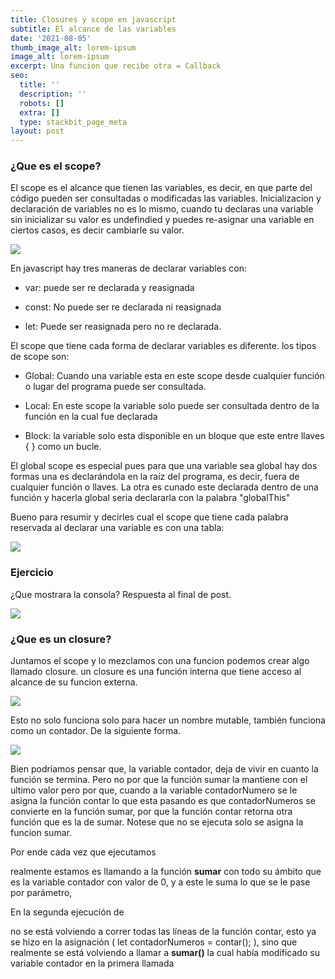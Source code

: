 ```yaml
---
title: Closures y scope en javascript
subtitle: El alcance de las variables
date: '2021-08-05'
thumb_image_alt: lorem-ipsum
image_alt: lorem-ipsum
excerpt: Una funcion que recibe otra = Callback
seo:
  title: ''
  description: ''
  robots: []
  extra: []
  type: stackbit_page_meta
layout: post
---
```

### ¿Que es el scope?

El scope es el alcance que tienen las variables, es decir, en que parte del código pueden ser consultadas o modificadas las variables. Inicializacion y declaración de variables no es lo mismo, cuando tu declaras una variable sin inicializar su valor es undefindied y puedes re-asignar una variable en ciertos casos, es decir cambiarle su valor.

![](/images/code\(1.png)

En javascript hay tres maneras de declarar variables con:

*   var: puede ser re declarada y reasignada

<!---->

*   const: No puede ser re declarada ni reasignada

<!---->

*   let: Puede ser reasignada pero no re declarada.

El scope que tiene cada forma de declarar variables es diferente. los tipos de scope son:

*   Global: Cuando una variable esta en este scope desde cualquier función o lugar del programa puede ser consultada.

<!---->

*   Local: En este scope la variable solo puede ser consultada dentro de la función en la cual fue declarada

<!---->

*   Block: la variable solo esta disponible en un bloque que este entre llaves { } como un bucle.

El global scope es especial pues para que una variable sea global hay dos formas una es declarándola en la raíz del programa, es decir, fuera de cualquier función o llaves. La otra es cunado este declarada dentro de una función y hacerla global seria declararla con la palabra "globalThis"

Bueno para resumir y decirles cual el scope que tiene cada palabra reservada al declarar una variable es con una tabla:

![](/images/const-vs-let-vs-var.png)

### Ejercicio

¿Que mostrara la consola? Respuesta al final de post.

![](/images/code\(7.png)

### ¿Que es un closure?

Juntamos el scope y lo mezclamos con una funcion podemos crear algo llamado closure. un closure es una función interna que tiene acceso al alcance de su funcion externa.

![](/images/code\(9.png)

Esto no solo funciona solo para hacer un nombre mutable, también funciona como un  contador. De la siguiente forma.

![](/images/code\(11\).png)

Bien podríamos pensar que, la variable contador, deja de vivir en cuanto la función se termina. Pero no por que la función sumar la mantiene con el ultimo valor pero por que, cuando a la variable contadorNumero se le asigna la función contar lo que esta pasando es que contadorNumeros se convierte en la función sumar, por que la función contar retorna otra función que es la de sumar. Notese que no se ejecuta solo se asigna la funcion sumar.

Por ende cada vez que ejecutamos

realmente estamos es llamando a la función **sumar** con todo su ámbito que es la variable contador con valor de 0, y a este le suma lo que se le pase por parámetro,

En la segunda ejecución de

no se está volviendo a correr todas las líneas de la función contar, esto ya se hizo en la asignación ( let contadorNumeros = contar(); ), sino que realmente se está volviendo a llamar a **sumar()** la cual había modificado su variable contador en la primera llamada
